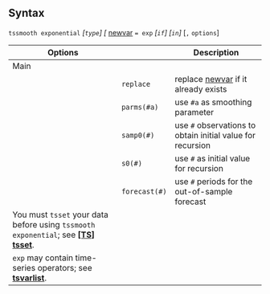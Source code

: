 ## Syntax

`tssmooth exponential` _\[`type`\] \[_
[newvar](http://www.stata.com/help.cgi?newvar)
`= exp` _\[`if`\] \[`in`\]_ \[`,`
`options`\]

| Options                                                                                                                                                            |               | Description                                                                                            |
|--------------------------------------------------------------------------------------------------------------------------------------------------------------------|---------------|--------------------------------------------------------------------------------------------------------|
| Main                                                                                                                                                               |               |                                                                                                        |
|                                                                                                                                                                    | `replace`     | replace [newvar](http://www.stata.com/help.cgi?newvar) if it already exists |
|                                                                                                                                                                    | `parms(#a)`   | use `#a` as smoothing parameter                                                                        |
|                                                                                                                                                                    | `samp0(#)`    | use `#` observations to obtain initial value for recursion                                             |
|                                                                                                                                                                    | `s0(#)`       | use `#` as initial value for recursion                                                                 |
|                                                                                                                                                                    | `forecast(#)` | use `#` periods for the out-of-sample forecast                                                         |
| You must `tsset` your data before using `tssmooth exponential`; see [<strong>[TS] tsset</strong>](http://www.stata.com/help.cgi?tsset). |               |                                                                                                        |
| `exp` may contain time-series operators; see [<strong>tsvarlist</strong>](http://www.stata.com/help.cgi?tsvarlist).                     |               |                                                                                                        |
